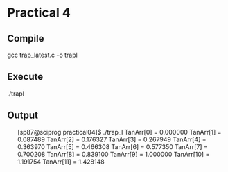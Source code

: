 # Practical 4

## Compile
gcc trap_latest.c -o trapl

## Execute
./trapl

## Output
<ul>
[sp87@sciprog practical04]$ ./trap_l
TanArr[0] = 0.000000
TanArr[1] = 0.087489
TanArr[2] = 0.176327
TanArr[3] = 0.267949
TanArr[4] = 0.363970
TanArr[5] = 0.466308
TanArr[6] = 0.577350
TanArr[7] = 0.700208
TanArr[8] = 0.839100
TanArr[9] = 1.000000
TanArr[10] = 1.191754
TanArr[11] = 1.428148
</ul>








